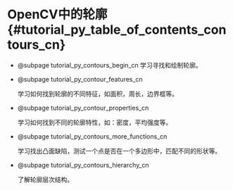 # OpenCV中的轮廓{#tutorial_py_table_of_contents_contours_cn}

- @subpage tutorial_py_contours_begin_cn
     学习寻找和绘制轮廓。

- @subpage tutorial_py_contour_features_cn

     学习如何找到轮廓的不同特征，如面积，周长，边界框等。

- @subpage tutorial_py_contour_properties_cn

     学习如何找到不同的轮廓特性，如：密度，平均强度等。

- @subpage tutorial_py_contours_more_functions_cn

     学习找出凸面缺陷，测试一个点是否在一个多边形中，匹配不同的形状等。

- @subpage tutorial_py_contours_hierarchy_cn

     了解轮廓层次结构。

